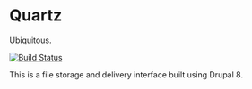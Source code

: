 Quartz
======
Ubiquitous.

[![Build Status](https://travis-ci.org/brantwynn/quartz.svg?branch=8.x)](https://travis-ci.org/brantwynn/quartz)

This is a file storage and delivery interface built using Drupal 8.
